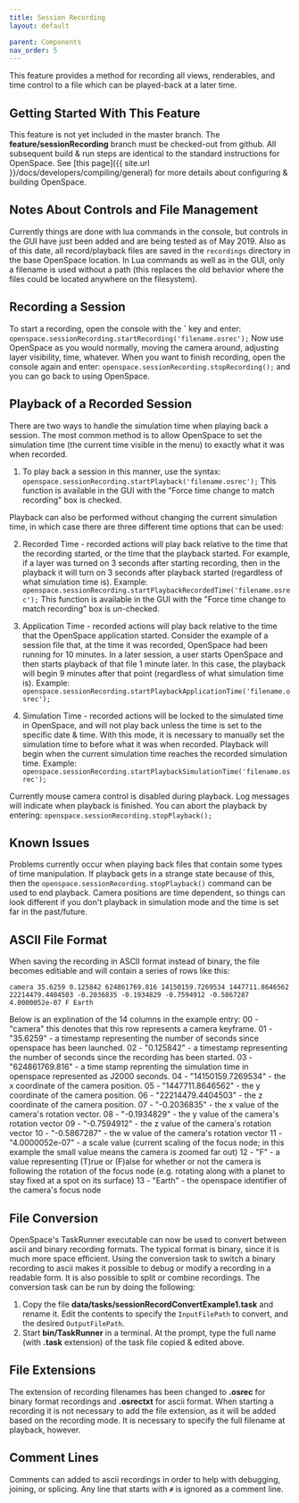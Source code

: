 ```yaml
---
title: Session Recording
layout: default

parent: Components
nav_order: 5
---
```


This feature provides a method for recording all views, renderables, and time control to a file which can be played-back at a later time.

## Getting Started With This Feature
This feature is not yet included in the master branch.  The **feature/sessionRecording** branch must be checked-out from github. All subsequent build & run steps are identical to the standard instructions for OpenSpace.  See [this page]({{ site.url }}/docs/developers/compiling/general) for more details about configuring & building OpenSpace.

## Notes About Controls and File Management
Currently things are done with lua commands in the console, but controls in the GUI have just been added and are being tested as of May 2019.  Also as of this date, all record/playback files are saved in the `recordings` directory in the base OpenSpace location.  In Lua commands as well as in the GUI, only a filename is used without a path (this replaces the old behavior where the files could be located anywhere on the filesystem).

## Recording a Session
To start a recording, open the console with the **\`** key and enter:
`openspace.sessionRecording.startRecording('filename.osrec');`
Now use OpenSpace as you would normally, moving the camera around, adjusting layer visibility, time, whatever.  When you want to finish recording, open the console again and enter:
`openspace.sessionRecording.stopRecording();`
and you can go back to using OpenSpace.

## Playback of a Recorded Session
There are two ways to handle the simulation time when playing back a session.  The most common method is to allow OpenSpace to set the simulation time (the current time visible in the menu) to exactly what it was when recorded.

1. To play back a session in this manner, use the syntax:
`openspace.sessionRecording.startPlayback('filename.osrec');`
This function is available in the GUI with the "Force time change to match recording" box is checked.

Playback can also be performed without changing the current simulation time, in which case there are three different time options that can be used:

2. Recorded Time - recorded actions will play back relative to the time that the recording started, or the time that the playback started.  For example, if a layer was turned on 3 seconds after starting recording, then in the playback it will turn on 3 seconds after playback started (regardless of what simulation time is).  Example:
`openspace.sessionRecording.startPlaybackRecordedTime('filename.osrec');`
This function is available in the GUI with the "Force time change to match recording" box is *un*-checked.

3. Application Time - recorded actions will play back relative to the time that the OpenSpace application started.  Consider the example of a session file that, at the time it was recorded, OpenSpace had been running for 10 minutes.  In a later session, a user starts OpenSpace and then starts playback of that file 1 minute later.  In this case, the playback will begin 9 minutes after that point (regardless of what simulation time is). Example:
`openspace.sessionRecording.startPlaybackApplicationTime('filename.osrec');`

4. Simulation Time - recorded actions will be locked to the simulated time in OpenSpace, and will not play back unless the time is set to the specific date & time.  With this mode, it is necessary to manually set the simulation time to before what it was when recorded.  Playback will begin when the current simulation time reaches the recorded simulation time. Example:
`openspace.sessionRecording.startPlaybackSimulationTime('filename.osrec');`

Currently mouse camera control is disabled during playback.  Log messages will indicate when playback is finished.  You can abort the playback by entering:
`openspace.sessionRecording.stopPlayback();`

## Known Issues
Problems currently occur when playing back files that contain some types of time manipulation.  If playback gets in a strange state because of this, then the `openspace.sessionRecording.stopPlayback()` command can be used to end playback.  Camera positions are time dependent, so things can look different if you don't playback in simulation mode and the time is set far in the past/future.

## ASCII File Format
When saving the recording in ASCII format instead of binary, the file becomes editiable and will contain a series of rows like this:

`camera 35.6259 0.125842 624861769.816 14150159.7269534 1447711.8646562 22214479.4404503 -0.2036835 -0.1934829 -0.7594912 -0.5867287 4.0000052e-07 F Earth`

Below is an explination of the 14 columns in the example entry:
00 - "camera" this denotes that this row represents a camera keyframe.
01 - "35.6259" - a timestamp representing the number of seconds since openspace has been launched.
02 - "0.125842" - a timestamp representing the number of seconds since the recording has been started.
03 - "624861769.816" - a time stamp reprenting the simulation time in openspace represented as J2000 seconds.
04 - "14150159.7269534" - the x coordinate of the camera position.
05 - "1447711.8646562" - the y coordinate of the camera position.
06 - "22214479.4404503" - the z coordinate of the camera position.
07 - "-0.2036835" - the x value of the camera's rotation vector.
08 - "-0.1934829" - the y value of the camera's rotation vector
09 - "-0.7594912" - the z value of the camera's rotation vector
10 - "-0.5867287" - the w value of the camera's rotation vector
11 - "4.0000052e-07" - a scale value (current scaling of the focus node; in this example the small value means the camera is zoomed far out)
12 - "F" - a value representing (T)rue or (F)alse for whether or not the camera is following the rotation of the focus node (e.g. rotating along with a planet to stay fixed at a spot on its surface)
13 - "Earth" - the openspace identifier of the camera's focus node

## File Conversion
OpenSpace's TaskRunner executable can now be used to convert between ascii and binary recording formats. The typical format is binary, since it is much more space efficient. Using the conversion task to switch a binary recording to ascii makes it possible to debug or modify a recording in a readable form. It is also possible to split or combine recordings.
The conversion task can be run by doing the following:
1. Copy the file **data/tasks/sessionRecordConvertExample1.task** and rename it. Edit the contents to specify the `InputFilePath` to convert, and the desired `OutputFilePath`.
2. Start **bin/TaskRunner** in a terminal. At the prompt, type the full name (with **.task** extension) of the task file copied & edited above.

## File Extensions
The extension of recording filenames has been changed to **.osrec** for binary format recordings and **.osrectxt** for ascii format. When starting a recording it is not necessary to add the file extension, as it will be added based on the recording mode. It is necessary to specify the full filename at playback, however.

## Comment Lines
Comments can added to ascii recordings in order to help with debugging, joining, or splicing. Any line that starts with `#` is ignored as a comment line.
